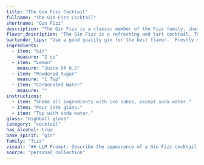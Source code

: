 ```yaml
---
title: "The Gin Fizz Cocktail"
fullname: "The Gin Fizz Cocktail"
shortname: "Gin Fizz"
description: "The Gin Fizz is a classic member of the Fizz family, characterized by its bubbly, refreshing nature. Originating in the 19th century, this gin-based cocktail is believed to have emerged from the popularity of fizzy drinks like lemonade and soda water. "
flavor_description: "The Gin Fizz is a refreshing and tart cocktail. The juniper notes of the gin are balanced by the bright acidity of lemon, while the powdered sugar adds a touch of sweetness. The carbonated water adds a delightful fizz, making it both invigorating and satisfying.  The overall flavor profile is crisp, clean, and invigorating. "
bartender_tips: "Use a good quality gin for the best flavor.  Freshly squeezed lemon juice is key, and a dash of egg white gives a creamy texture.  Shake vigorously with ice to chill and build a head of foam.  Don't over-shake, as this will create a cloudy drink.  For a sweeter fizz, add a touch more powdered sugar."
ingredients:
  - item: "Gin"
    measure: "2 oz"
  - item: "Lemon"
    measure: "Juice Of 0.5"
  - item: "Powdered Sugar"
    measure: "1 Tsp"
  - item: "Carbonated Water"
    measure: ""
instructions:
  - item: "Shake all ingredients with ice cubes, except soda water."
  - item: "Pour into glass."
  - item: "Top with soda water."
glass: "Highball glass"
category: "cocktail"
has_alcohol: true
base_spirit: "gin"
family: "fizz"
visual: "## LLM Prompt: Describe the appearance of a Gin Fizz cocktail. **Imagine a tall, frosted glass filled with a refreshing, effervescent drink. The color should be pale, almost translucent, with a subtle hint of yellow. The drink is topped with a delicate layer of froth, almost like a cloud, which is created by the carbonated water mixing with the powdered sugar. A thin slice of lemon, with its bright yellow peel and a hint of green, rests gracefully on the rim of the glass, adding a touch of vibrancy to the overall composition. The glass itself is likely chilled and beaded with condensation, further emphasizing the drink's refreshing nature.  What details can you add to this description to make it more vivid and captivating?** "
source: "personal_collection"
---
```



